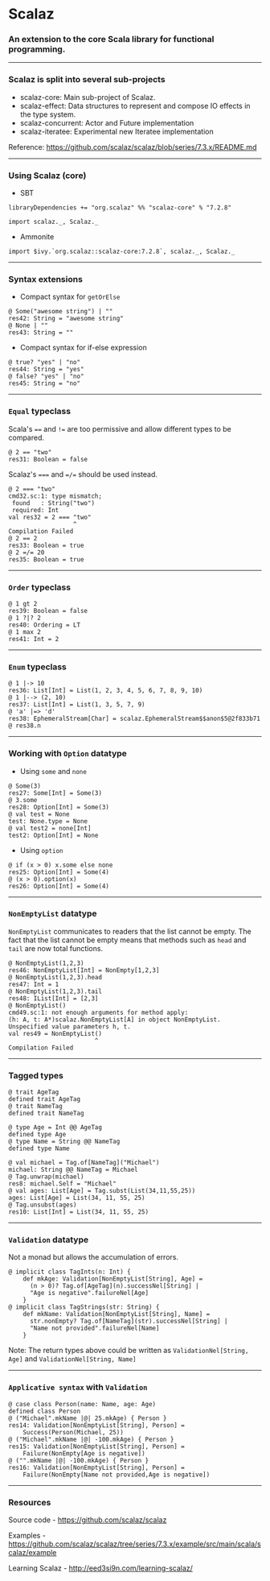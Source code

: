 <!-- $theme: default -->

Scalaz
===

### An extension to the core Scala library for functional programming.

---

### Scalaz is split into several sub-projects

* scalaz-core: Main sub-project of Scalaz.
* scalaz-effect: Data structures to represent and compose IO effects in the type system.
* scalaz-concurrent: Actor and Future implementation
* scalaz-iteratee: Experimental new Iteratee implementation

Reference: https://github.com/scalaz/scalaz/blob/series/7.3.x/README.md

---

### Using Scalaz (core)

- SBT

`libraryDependencies += "org.scalaz" %% "scalaz-core" % "7.2.8"`

`import scalaz._, Scalaz._`

- Ammonite
```
import $ivy.`org.scalaz::scalaz-core:7.2.8`, scalaz._, Scalaz._
```

---

### Syntax extensions

- Compact syntax for `getOrElse`
```
@ Some("awesome string") | ""
res42: String = "awesome string"
@ None | ""
res43: String = ""
```
- Compact syntax for if-else expression
```
@ true? "yes" | "no"
res44: String = "yes"
@ false? "yes" | "no"
res45: String = "no"
```

---

### `Equal` typeclass

Scala's `==` and `!=` are too permissive and allow different types to be compared.
```
@ 2 == "two"
res31: Boolean = false
```
Scalaz's `===` and `=/=` should be used instead.
```
@ 2 === "two"
cmd32.sc:1: type mismatch;
 found   : String("two")
 required: Int
val res32 = 2 === "two"
                  ^
Compilation Failed
@ 2 == 2
res33: Boolean = true
@ 2 =/= 20
res35: Boolean = true
```
---

### `Order` typeclass

```
@ 1 gt 2
res39: Boolean = false
@ 1 ?|? 2
res40: Ordering = LT
@ 1 max 2
res41: Int = 2
```

---

### `Enum` typeclass

```
@ 1 |-> 10
res36: List[Int] = List(1, 2, 3, 4, 5, 6, 7, 8, 9, 10)
@ 1 |--> (2, 10)
res37: List[Int] = List(1, 3, 5, 7, 9)
@ 'a' |=> 'd'
res38: EphemeralStream[Char] = scalaz.EphemeralStream$$anon$5@2f833b71
@ res38.n
```

---

### Working with `Option` datatype

- Using `some` and `none`
```
@ Some(3)
res27: Some[Int] = Some(3)
@ 3.some
res28: Option[Int] = Some(3)
@ val test = None
test: None.type = None
@ val test2 = none[Int]
test2: Option[Int] = None
```
- Using `option`
```
@ if (x > 0) x.some else none
res25: Option[Int] = Some(4)
@ (x > 0).option(x)
res26: Option[Int] = Some(4)
```

---

### `NonEmptyList` datatype

`NonEmptyList` communicates to readers that the list cannot be empty. The fact that the list cannot be empty means that methods such as `head` and `tail` are now total functions.

```
@ NonEmptyList(1,2,3)
res46: NonEmptyList[Int] = NonEmpty[1,2,3]
@ NonEmptyList(1,2,3).head
res47: Int = 1
@ NonEmptyList(1,2,3).tail
res48: IList[Int] = [2,3]
@ NonEmptyList()
cmd49.sc:1: not enough arguments for method apply:
(h: A, t: A*)scalaz.NonEmptyList[A] in object NonEmptyList.
Unspecified value parameters h, t.
val res49 = NonEmptyList()
                        ^
Compilation Failed
```

---

### Tagged types

```
@ trait AgeTag
defined trait AgeTag
@ trait NameTag
defined trait NameTag

@ type Age = Int @@ AgeTag
defined type Age
@ type Name = String @@ NameTag
defined type Name

@ val michael = Tag.of[NameTag]("Michael")
michael: String @@ NameTag = Michael
@ Tag.unwrap(michael)
res8: michael.Self = "Michael"
@ val ages: List[Age] = Tag.subst(List(34,11,55,25))
ages: List[Age] = List(34, 11, 55, 25)
@ Tag.unsubst(ages)
res10: List[Int] = List(34, 11, 55, 25)
```

---

### `Validation` datatype

Not a monad but allows the accumulation of errors.

```
@ implicit class TagInts(n: Int) {
    def mkAge: Validation[NonEmptyList[String], Age] =
      (n > 0)? Tag.of[AgeTag](n).successNel[String] |
      "Age is negative".failureNel[Age]
    }
@ implicit class TagStrings(str: String) {
    def mkName: Validation[NonEmptyList[String], Name] =
      str.nonEmpty? Tag.of[NameTag](str).successNel[String] |
      "Name not provided".failureNel[Name]
    }
```

Note: The return types above could be written as `ValidationNel[String, Age]` and `ValidationNel[String, Name]`

---

### `Applicative syntax` with `Validation`

```
@ case class Person(name: Name, age: Age)
defined class Person
@ ("Michael".mkName |@| 25.mkAge) { Person }
res14: Validation[NonEmptyList[String], Person] =
    Success(Person(Michael, 25))
@ ("Michael".mkName |@| -100.mkAge) { Person }
res15: Validation[NonEmptyList[String], Person] =
    Failure(NonEmpty[Age is negative])
@ ("".mkName |@| -100.mkAge) { Person }
res16: Validation[NonEmptyList[String], Person] =
    Failure(NonEmpty[Name not provided,Age is negative])
```

---

### Resources

Source code -
https://github.com/scalaz/scalaz

Examples -
https://github.com/scalaz/scalaz/tree/series/7.3.x/example/src/main/scala/scalaz/example

Learning Scalaz -
http://eed3si9n.com/learning-scalaz/
